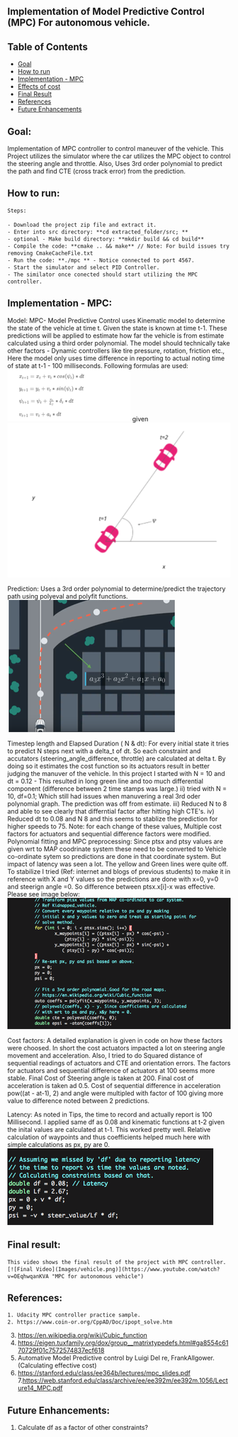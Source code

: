 ## Implementation of Model Predictive Control (MPC) For autonomous vehicle.

## Table of Contents ##

- [Goal](#goal)
- [How to run](#howto)
- [Implementation - MPC](#Implementation)
- [Effects of cost](#cost)
- [Final Result](#final)
- [References](#references)
- [Future Enhancements](#enhancements)

## Goal: <a name="goal"></a>
Implementation of MPC controller to control maneuver of the vehicle. This Project utilizes
the simulator where the car utilizes the MPC object to control the steering angle and throttle.
Also, Uses 3rd order polynomial to predict the path and find CTE (cross track error) from the
prediction.

## How to run: <a name="howto"></a>

	Steps:

	- Download the project zip file and extract it.
	- Enter into src directory: **cd extracted_folder/src; **
	- optional - Make build directory: **mkdir build && cd build**
	- Compile the code: **cmake .. && make** // Note: For build issues try removing CmakeCacheFile.txt
	- Run the code: **./mpc ** - Notice connected to port 4567.
	- Start the simulator and select PID Controller.
	- The similator once conected should start utilizing the MPC controller.

## Implementation - MPC: <a name="implementation"></a>

   Model: MPC- Model Predictive Control uses Kinematic model to determine the state of the 
          vehicle at time t. Given the state is known at time t-1. These predictions will
          be applied to estimate how far the vehicle is from estimate calculated using a third
          order polynomial. The model should technically take other factors - Dynamic controllers
          like tire pressure, rotation, friction etc., Here the model only uses time difference in 
          reporting to actual noting time of state at t-1 - 100 milliseconds.
          Following formulas are used:
          ![](Images/kinematic_functions.png)
          given
          ![](Images/prediction_t-1.png)

   Prediction: Uses a 3rd order polynomial to determine/predict the trajectory path using polyeval
               and polyfit functions.
         ![](Images/third_order_polynomial.png)

   Timestep length and Elapsed Duration ( N  & dt): For every initial state it tries to predict N
         steps next with a delta_t of dt. So each constraint and accutators (steering_angle_difference,
         throttle) are calculated at delta t. By doing so it estimates the cost function so its actuators
         result in better judging the manuver of the vehicle.
         In this project I started with N = 10 and dt = 0.12 - This resulted in long green line and too much
         differential component (difference between 2 time stamps was large.)
         ii) tried with N = 10, df=0.1; Which still had issues when manuvering a real 3rd oder polynomial 
         graph. The prediction was off from estimate.
         iii) Reduced N to 8 and able to see clearly that differntial factor after hitting high CTE's.
         iv) Reduced dt to 0.08 and N 8 and this seems to stablize the prediction for higher speeds to 75. 
         Note: for each change of these values, Multiple cost factors for actuators and sequential difference factors
         were modified.
   Polynomial fitting and MPC preprocessing:
         Since ptsx and ptsy values are given wrt to MAP coodrinate system these need to be converted to Vehicle
         co-ordinate sytem so predictions are done in that coordinate system. But impact of latency was seen a lot.
         The yellow and Green lines were quite off. To stabilize I tried (Ref: internet and blogs of previous students)
         to make it in reference with X and Y values so the predictions are done with x=0, y=0 and steerign angle =0.
         So difference between ptsx.x[i]-x was effective. Please see image below:
         ![](Images/code_waypoints.png)

   Cost factors: A detailed explanation is given in code on how these factors were choosed. In short the cost
         actuators impacted a lot on steering angle movement and acceleration. Also, I tried to do Squared distance
         of sequential readings of actuators and CTE and orientation errors.
         The factors for actuators and sequential difference of actuators at 100 seems more stable.
         Final Cost of Steering angle is taken at 200.
         Final cost of acceleration is taken ad 0.5.
         Cost of sequential difference in acceleration pow((at - at-1), 2) and angle were multipled with factor of 100
         giving more value to difference noted between 2 predictions.

   Latency: As noted in Tips, the time to record and actually report is 100 Millisecond. I applied same df as 0.08
         and kinematic functions at t-2 given the inital values are calculated at t-1. This worked pretty well. 
         Relative calculation of waypoints and thus coefficients helped much here with simple calculations as
         px, py are 0.
         ![](Images/code_latency.png)

## Final result: <a name="final"></a>
	This video shows the final result of the project with MPC controller.
	[![Final Video](Images/vehicle.png)](https://www.youtube.com/watch?v=OEqhwqanKVA "MPC for autonomous vehicle")


## References: <a name="references"></a>
	1. Udacity MPC controller practice sample.
	2. https://www.coin-or.org/CppAD/Doc/ipopt_solve.htm
   3. https://en.wikipedia.org/wiki/Cubic_function
   4. https://eigen.tuxfamily.org/dox/group__matrixtypedefs.html#ga8554c6170729f01c7572574837ecf618
   5. Automative Model Predictive control by Luigi Del re, FrankAllgower. (Calculating effective cost)
   6. https://stanford.edu/class/ee364b/lectures/mpc_slides.pdf
   7.https://web.stanford.edu/class/archive/ee/ee392m/ee392m.1056/Lecture14_MPC.pdf

## Future Enhancements: <a name="enhancements"></a>
 1. Calculate df as a factor of other constraints?
